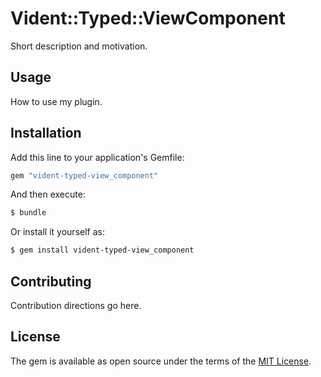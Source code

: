 # Vident::Typed::ViewComponent
Short description and motivation.

## Usage
How to use my plugin.

## Installation
Add this line to your application's Gemfile:

```ruby
gem "vident-typed-view_component"
```

And then execute:
```bash
$ bundle
```

Or install it yourself as:
```bash
$ gem install vident-typed-view_component
```

## Contributing
Contribution directions go here.

## License
The gem is available as open source under the terms of the [MIT License](https://opensource.org/licenses/MIT).
